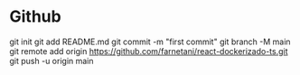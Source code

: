 # Github

git init
git add README.md
git commit -m "first commit"
git branch -M main
git remote add origin https://github.com/farnetani/react-dockerizado-ts.git
git push -u origin main
